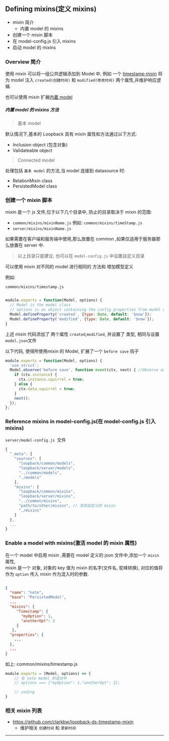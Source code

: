 ## Defining mixins(定义 mixins)

- mixin 简介
    - 内置 model 的 mixins
- 创建一个 mixin 脚本
- 在 model-config.js 引入 mixins
- 启动 model 的 mixins


### Overview 简介

使用 mixin 可以将一组公共逻辑添加到 Model 中,
例如 一个 [timestamp mixin](https://github.com/clarkbw/loopback-ds-timestamp-mixin)
将为 model 注入 `created(创建时间)` 和 `modified(修改时间)` 两个属性,并维护响应逻辑.  

也可以使用 mixin 扩展[内置 model]( https://docs.strongloop.com/display/APIC/Extending+built-in+models)

##### 内置 model 的 mixins 方法

> 基本 model

默认情况下,基本的 Loopback 具有 mixin 属性和方法通过以下方式:  

- Inclusion object (包含对象)
- Validateable object

> Connected model

处理包括 `基本 model` 的方法,当 model 连接到 datasource 时:  

- RelationMixin class
- PersistedModel class


### 创建一个 mixin 脚本

mixin 是一个 js 文件,位于以下几个目录中, 防止的目录取决于 mixin 的范围:  

- `common/mixins/mixinName.js` 例如:  `common/mixins/timeStamp.js`
- `server/mixins/mixinName.js`

如果需要在客户端和服务端中使用,那么放置在 common ,如果仅适用于服务器那么放置在 server 中.  

> 以上目录只是建议, 也可以在 `model-config.js` 中设置自定义目录

可以使用 mixin 对不同的 model 进行相同的 方法和 增加模型定义

例如:  

`common/mixins/timestamp.js`
```js

module.exports = function(Model, options) {
  // Model is the model class
  // options is an object containing the config properties from model definition
  Model.defineProperty('created', {type: Date, default: '$now'});
  Model.defineProperty('modified', {type: Date, default: '$now'});
}
```

上述 mixin 代码添加了 两个属性 `created`,`modified`, 并设置了 类型, 相同与设置 `model.json`文件


以下代码, 使得所使用mixin 的 Model, 扩展了一个 `before save` 钩子

```js
module.exports = function(Model, options) {
  'use strict';
  Model.observe('before save', function event(ctx, next) { //Observe any insert/update event on Model
    if (ctx.instance) {
      ctx.instance.squirrel = true;
    } else {
      ctx.data.squirrel = true;
    }
    next();
  });
};
```

### Reference mixins in model-config.js(在 model-config.js 引入 mixins)

`server/model-config.js `文件  
```js
{
  "_meta": {
    "sources": [
      "loopback/common/models",
      "loopback/server/models",
      "../common/models",
      "./models"
    ],
    "mixins": [
      "loopback/common/mixins",
      "loopback/server/mixins",
      "../common/mixins",
      "path/to/other/mixins", // 添加自定义的 mixin
      "./mixins"
    ]
  },
  ...
}
```

### Enable a model with mixins(激活 model 的 mixin 属性)

在一个 model 中启用 mixin ,需要在 model 定义的 json 文件中,添加一个 `mixin` 属性,  
mixin 是一个 对象, 对象的 key 值为 mixin 的名字(文件名, 驼峰转换), 对应的值将作为 `option` 传入 mixin 作为混入时的参数.

```json

{
  "name": "note",
  "base": "PersistedModel",
  ...
  "mixins": {
     "Timestamp": {
       "myOption": 1,
       "anotherOpt": 2
     }
   },
  "properties": {
    ...
  },
  ...
}
```

如上:  common/mixins/timestamp.js
```js
module.exports = (Model, options) => {
    // 在 note model 的混合中
    // options === {"myOption": 1,"anotherOpt": 2};

    // coding
}
```

### 相关 mixin 列表

- <https://github.com/clarkbw/loopback-ds-timestamp-mixin>
    - 维护相关 `创建时间` 和 `更新时间`




- - -
